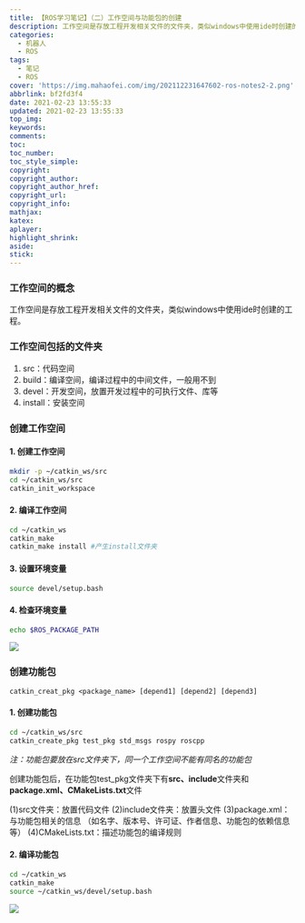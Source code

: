```yaml
---
title: 【ROS学习笔记】（二）工作空间与功能包的创建
description: 工作空间是存放工程开发相关文件的文件夹，类似windows中使用ide时创建的工程。工作空间包含的文件夹包括……
categories:
  - 机器人
  - ROS
tags:
  - 笔记
  - ROS
cover: 'https://img.mahaofei.com/img/202112231647602-ros-notes2-2.png'
abbrlink: bf2fd3f4
date: 2021-02-23 13:55:33
updated: 2021-02-23 13:55:33
top_img:
keywords:
comments:
toc:
toc_number:
toc_style_simple:
copyright:
copyright_author:
copyright_author_href:
copyright_url:
copyright_info:
mathjax:
katex:
aplayer:
highlight_shrink:
aside:
stick:
---
```




### 工作空间的概念
工作空间是存放工程开发相关文件的文件夹，类似windows中使用ide时创建的工程。
### 工作空间包括的文件夹
1. src：代码空间
2. build：编译空间，编译过程中的中间文件，一般用不到
3. devel：开发空间，放置开发过程中的可执行文件、库等
4. install：安装空间

### 创建工作空间

#### 1. 创建工作空间
```bash
mkdir -p ~/catkin_ws/src
cd ~/catkin_ws/src
catkin_init_workspace
```
#### 2. 编译工作空间
```bash
cd ~/catkin_ws
catkin_make
catkin_make install #产生install文件夹
```
#### 3. 设置环境变量
```bash
source devel/setup.bash
```
#### 4. 检查环境变量
```bash
echo $ROS_PACKAGE_PATH
```
![](https://img.mahaofei.com/img/202112231647957-ros-notes2-1.png)

### 创建功能包
`catkin_creat_pkg <package_name> [depend1] [depend2] [depend3]`
#### 1. 创建功能包
```bash
cd ~/catkin_ws/src
catkin_create_pkg test_pkg std_msgs rospy roscpp
```
*注：功能包要放在src文件夹下，同一个工作空间不能有同名的功能包*

创建功能包后，在功能包test_pkg文件夹下有**src、include**文件夹和**package.xml、CMakeLists.txt**文件

(1)src文件夹：放置代码文件
(2)include文件夹：放置头文件
(3)package.xml：与功能包相关的信息
（如名字、版本号、许可证、作者信息、功能包的依赖信息等）
(4)CMakeLists.txt：描述功能包的编译规则
#### 2. 编译功能包
```bash
cd ~/catkin_ws
catkin_make
source ~/catkin_ws/devel/setup.bash
```
![](https://img.mahaofei.com/img/202112231647602-ros-notes2-2.png)